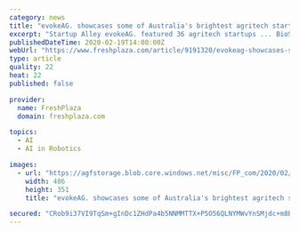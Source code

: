 ```yaml
---
category: news
title: "evokeAG. showcases some of Australia's brightest agritech startup companies"
excerpt: "Startup Alley evokeAG. featured 36 agritech startups ... BioScout is an integrated hardware and software platform that uses data and AI to track and analyse the spread of airborne diseases in real-time through disease detection sensors."
publishedDateTime: 2020-02-19T14:00:00Z
webUrl: "https://www.freshplaza.com/article/9191320/evokeag-showcases-some-of-australia-s-brightest-agritech-startup-companies/"
type: article
quality: 22
heat: 22
published: false

provider:
  name: FreshPlaza
  domain: freshplaza.com

topics:
  - AI
  - AI in Robotics

images:
  - url: "https://agfstorage.blob.core.windows.net/misc/FP_com/2020/02/19/Startup_BioScout.jpg"
    width: 486
    height: 351
    title: "evokeAG. showcases some of Australia's brightest agritech startup companies"

secured: "CRob9i37VI9TqSm+gInDc1ZHdPa4b5NNMMTTX+P5O56QLNYMWvYnSMjdc+m8BATVQVnai6i8wtflIhAl0Oqnqf93xaRiM4iSre5lcESm0Ltc+6sbgUnqaE25TOH5/HY2i6LqckC4LQLlLz3StN0pdEtWnkUNWO+Y3IFrVQ1d90sFN0yb/lUK12kwRqG6kytnSEFA1vKmzo5Oh8qBo50qRTehuG4o0F4rknVMu4OnAfhA6u+a+Gi2imEdruNJqLvBkEJg0dtC5JKNHBycZYGN7wjZ9co0Ogrmu98rDQJxtalGQl6Q7rwf3lAq9JQj/EciuQuI7oB/+dlxBBs02zSIaGO8M1/dvrVV6Y7qUU4n2juMJ2wZ1te7XOZA0z5OTNVebIFNm+rfwnhfs7+1dUoOgKpG1+5YjZ0K6edkD2ISiamP8E4bZv7nO0zsFS8LS51WQ5tuuA4bnWBo5THJRATP37pJegXy7o0JOft7fSdcVsM=;u0pgf8xDVbxQmMwz70vn1A=="
---
```


